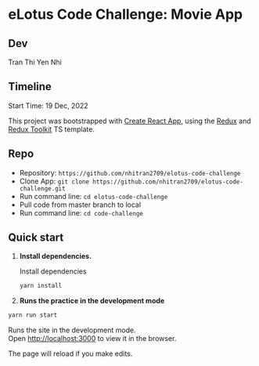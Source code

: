 # eLotus Code Challenge: Movie App

## Dev

Tran Thi Yen Nhi

## Timeline

Start Time: 19 Dec, 2022

This project was bootstrapped with [Create React App](https://github.com/facebook/create-react-app), using the [Redux](https://redux.js.org/) and [Redux Toolkit](https://redux-toolkit.js.org/) TS template.

## Repo

- Repository: `https://github.com/nhitran2709/elotus-code-challenge`
- Clone App: `git clone https://github.com/nhitran2709/elotus-code-challenge.git`
- Run command line: `cd elotus-code-challenge`
- Pull code from master branch to local
- Run command line: `cd code-challenge`

## Quick start

1.  **Install dependencies.**

    Install dependencies

    ```sh
    yarn install
    ```

2.  **Runs the practice in the development mode**

  ```sh
  yarn run start
  ```

  Runs the site in the development mode.<br> Open [http://localhost:3000](http://localhost:3000) to view it in the browser.

  The page will reload if you make edits.<br>